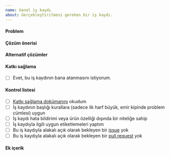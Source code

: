 ```yaml
---
name: Genel iş kaydı
about: Gerçekleştirilmesi gereken bir iş kaydı.
---
```


#### Problem

[//]: # (Kısa ve net şekilde iş kaydının hedeflediği problemi tanımla)

#### Çözüm önerisi

[//]: # (Kısa ve net bir şekilde çözüm öneriniz nedir?)
[//]: # (Önerin kabul edilirse neler olacak, uygulamada neler iyileşecek?)

#### Alternatif çözümler

[//]: # (Sunduğun çözümün dışında alternatif çözümler neler?)
[//]: # (Sunduğun çözüm neden en uygun çözüm?)

#### Katkı sağlama

[//]: # (Bu iş kaydının sana atanmasını istiyor musun?)
[//]: # (Yardımına/bilgisine ihtiyaç duyduğun diğer ekip üyeleri varsa burada nasıl bir yardıma ihtiyaç duyduğunu belirt.)

- [ ] Evet, bu iş kaydının bana atanmasını istiyorum.

#### Kontrol listesi

- [ ] [Katkı sağlama dokümanını](../blob/master/.github/CONTRIBUTING.md) okudum
- [ ] İş kaydının başlığı kurallara (sadece ilk harf büyük, emir kipinde problem cümlesi) uygun
- [ ] İş kaydı hata bildirimi veya ürün özelliği dışında bir niteliğe sahip
- [ ] İş kaydıyla ilgili uygun etiketlemeleri yaptım
- [ ] Bu iş kaydıyla alakalı açık olarak bekleyen bir [issue](../issues) yok
- [ ] Bu iş kaydıyla alakalı açık olarak bekleyen bir [pull request](../pulls) yok

#### Ek içerik

[//]: # (Kaynaklar)
[//]: # (Dış bağlantılar)
[//]: # (Ekran görüntüleri)
[//]: # (Örnek çözümler)
